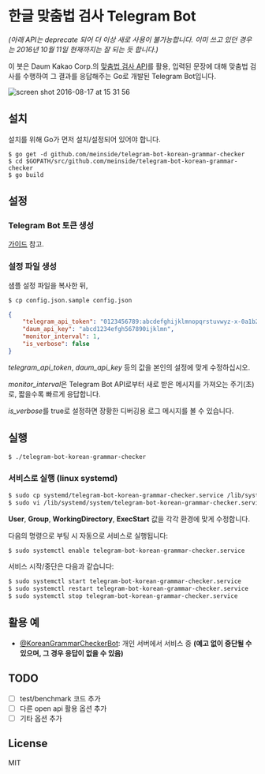 # 한글 맞춤법 검사 Telegram Bot

_(아래 API는 deprecate 되어 더 이상 새로 사용이 불가능합니다. 이미 쓰고 있던 경우는 2016년 10월 11일 현재까지는 잘 되는 듯 합니다.)_

이 봇은 Daum Kakao Corp.의 [맞춤법 검사 API](https://developers.daum.net/services/apis/grammar-checker/v1/check.json)를 활용, 입력된 문장에 대해 맞춤법 검사를 수행하여 그 결과를 응답해주는 Go로 개발된 Telegram Bot입니다.

![screen shot 2016-08-17 at 15 31 56](https://cloud.githubusercontent.com/assets/185988/17726738/df9505fe-648f-11e6-9677-a28b76eb8bec.png)

## 설치

설치를 위해 Go가 먼저 설치/설정되어 있어야 합니다.

```
$ go get -d github.com/meinside/telegram-bot-korean-grammar-checker
$ cd $GOPATH/src/github.com/meinside/telegram-bot-korean-grammar-checker
$ go build
```

## 설정

### Telegram Bot 토큰 생성

[가이드](https://core.telegram.org/bots#6-botfather) 참고.

### 설정 파일 생성

샘플 설정 파일을 복사한 뒤,

```bash
$ cp config.json.sample config.json
```

```json
{
	"telegram_api_token": "0123456789:abcdefghijklmnopqrstuvwyz-x-0a1b2c3d4e",
	"daum_api_key": "abcd1234efgh567890ijklmn",
	"monitor_interval": 1,
	"is_verbose": false
}
```

*telegram_api_token*, *daum_api_key* 등의 값을 본인의 설정에 맞게 수정하십시오.

*monitor_interval*은 Telegram Bot API로부터 새로 받은 메시지를 가져오는 주기(초)로, 짧을수록 빠르게 응답합니다.

*is_verbose*를 true로 설정하면 장황한 디버깅용 로그 메시지를 볼 수 있습니다.

## 실행

```bash
$ ./telegram-bot-korean-grammar-checker
```

### 서비스로 실행 (linux systemd)

```bash
$ sudo cp systemd/telegram-bot-korean-grammar-checker.service /lib/systemd/system/
$ sudo vi /lib/systemd/system/telegram-bot-korean-grammar-checker.service
```

**User**, **Group**, **WorkingDirectory**, **ExecStart** 값을 각각 환경에 맞게 수정합니다.

다음의 명령으로 부팅 시 자동으로 서비스로 실행됩니다:

```bash
$ sudo systemctl enable telegram-bot-korean-grammar-checker.service
```

서비스 시작/중단은 다음과 같습니다:

```bash
$ sudo systemctl start telegram-bot-korean-grammar-checker.service
$ sudo systemctl restart telegram-bot-korean-grammar-checker.service
$ sudo systemctl stop telegram-bot-korean-grammar-checker.service
```

## 활용 예

* [@KoreanGrammarCheckerBot](https://telegram.me/KoreanGrammarCheckerBot): 개인 서버에서 서비스 중 **(예고 없이 중단될 수 있으며, 그 경우 응답이 없을 수 있음)**

## TODO

- [ ] test/benchmark 코드 추가
- [ ] 다른 open api 활용 옵션 추가
- [ ] 기타 옵션 추가

## License

MIT

